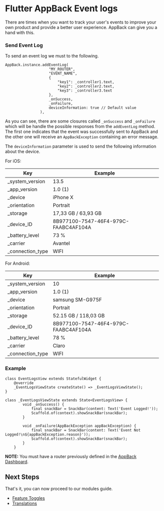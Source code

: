 # Flutter AppBack Event logs

There are times when you want to track your user's events to improve your own product and provide a better user experience.
AppBack can give you a hand with this.

### Send Event Log

To send an event log we must to the following.
```text
AppBack.instance.addEventLog(
                    "MY_ROUTER",
                    "EVENT_NAME",
                    { 
                        "key1": _controller1.text, 
                        "key2": _controller2.text, 
                        "key3": _controller3.text 
                    },
                    _onSuccess,
                    _onFailure,
                    deviceInformation: true // Default value
                ),
```

As you can see, there are some closures called `_onSuccess` and `_onFailure` which will be handle the possible responses from the `addEventLog` method.
The first one indicates that the event was successfully sent to AppBack and the other one will receive an `AppBackException` containing an error message.

The `deviceInformation` parameter is used to send the following information about the device.

For iOS:

| Key              | Example                              |
| ---------------- | ------------------------------------ |
| _system_version  | 13.5                                 |
| _app_version     | 1.0 (1)                              |
| _device          | iPhone X                             |
| _orientation     | Portrait                             |
| _storage         | 17,33 GB / 63,93 GB                  |
| _device_ID       | 8B977100-7547-46F4-979C-FAABC4AF104A |
| _battery_level   | 73 %                                 |
| _carrier         | Avantel                              |
| _connection_type | WIFI                                 |

For Android:

| Key              | Example                              |
| ---------------- | ------------------------------------ |
| _system_version  | 10                                   |
| _app_version     | 1.0 (1)                              |
| _device          | samsung SM-G975F                     |
| _orientation     | Portrait                             |
| _storage         | 52.15 GB / 118,03 GB                 |
| _device_ID       | 8B977100-7547-46F4-979C-FAABC4AF104A |
| _battery_level   | 78 %                                 |
| _carrier         | Claro                                |
| _connection_type | WIFI                                 |

### Example
```text
class EventLogsView extends StatefulWidget {
    @override
    _EventLogsViewState createState() => _EventLogsViewState();
}

class _EventLogsViewState extends State<EventLogsView> {
        void _onSuccess() {
            final snackBar = SnackBar(content: Text('Event Logged!'));
            Scaffold.of(context).showSnackBar(snackBar);
        }
                
        void _onFailure(AppBackException appBackException) {
            final snackBar = SnackBar(content: Text('Event Not Logged!\n${appBackException.reason}'));
            Scaffold.of(context).showSnackBar(snackBar);
        }
    }
```

**NOTE:** You must have a router previously defined in the [AppBack Dashboard](https://appback.io/).

## Next Steps
That's it, you can now proceed to our modules guide.

- [Feature Toggles](feature_toggles.md)
- [Translations](translations.md)
